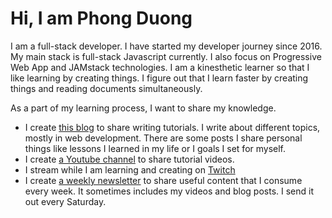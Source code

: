 # Hi, I am Phong Duong

I am a full-stack developer. I have started my developer journey since 2016. My main stack is full-stack Javascript currently. I also focus on Progressive Web App and JAMstack technologies. I am a kinesthetic learner so that I like learning by creating things. I figure out that I learn faster by creating things and reading documents simultaneously.

As a part of my learning process, I want to share my knowledge.

- I create [this blog](http://phongduong.dev/blog) to share writing tutorials. I write about different topics, mostly in web development. There are some posts I share personal things like lessons I learned in my life or I goals I set for myself.
- I create [a Youtube channel](https://www.youtube.com/channel/UCXykqt3V2-9bYXKWZRcH0rA) to share tutorial videos.
- I stream while I am learning and creating on [Twitch](https://www.twitch.tv/koogio)
- I create [a weekly newsletter](https://koogio.substack.com/) to share useful content that I consume every week. It sometimes includes my videos and blog posts. I send it out every Saturday.
